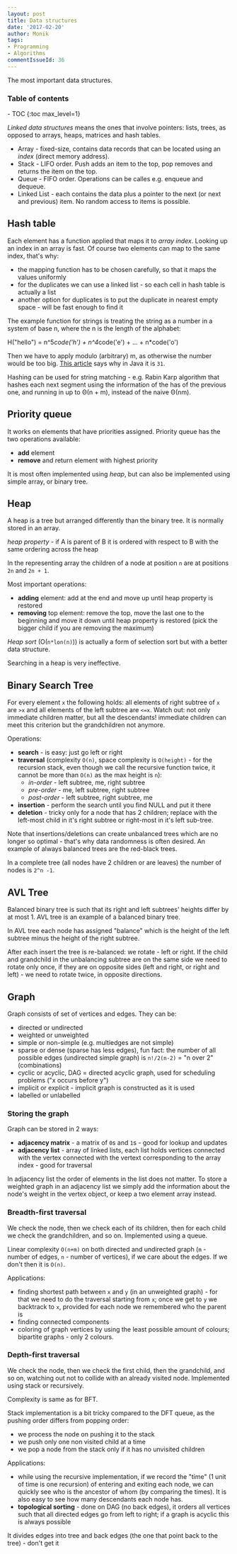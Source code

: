 ```yaml
---
layout: post
title: Data structures
date: '2017-02-20'
author: Monik
tags:
- Programming
- Algorithms
commentIssueId: 36
---
```

<div class="bg-info panel-body" markdown="1">
The most important data structures.
</div>

<h3>Table of contents</h3>
- TOC
{:toc max_level=1}

_Linked data structures_ means the ones that involve pointers: lists, trees, as opposed to arrays, heaps, matrices and hash tables.

- Array - fixed-size, contains data records that can be located using an _index_ (direct memory address).
- Stack - LIFO order. Push adds an item to the top, pop removes and returns the item on the top.
- Queue - FIFO order. Operations can be calles e.g. enqueue and dequeue.
- Linked List - each contains the data plus a pointer to the next (or next and previous) item. No random access to items is possible.

## Hash table

Each element has a function applied that maps it to _array index_. Looking up an index in an array is fast. Of course two elements can map to the same index, that's why:

- the mapping function has to be chosen carefully, so that it maps the values uniformly
- for the duplicates we can use a linked list - so each cell in hash table is actually a list
- another option for duplicates is to put the duplicate in nearest empty space - will be fast enough to find it

The example function for strings is treating the string as a number in a system of base n, where the n is the length of the alphabet:

 H("hello") = n^5*code('h') + n^4*code('e') + ... + n*code('o')

Then we have to apply modulo (arbitrary) m, as otherwise the number would be too big. [This article](https://computinglife.wordpress.com/2008/11/20/why-do-hash-functions-use-prime-numbers/) says why in Java it is `31`.

Hashing can be used for string matching - e.g. Rabin Karp algorithm that hashes each next segment using the information of the has of the previous one, and running in up to Θ(n + m), instead of the naive Θ(nm).

## Priority queue

It works on elements that have priorities assigned. Priority queue has the two operations available:

- **add** element
- **remove** and return element with highest priority

It is most often implemented using *heap*, but can also be implemented using simple array, or binary tree.

## Heap

A heap is a tree but arranged differently than the binary tree. It is normally stored in an array.

_heap property_ - if A is parent of B it is ordered with respect to B with the same ordering across the heap

In the representing array the children of a node at position `n` are at positions `2n` and `2n + 1`.

Most important operations:

- **adding** element: add at the end and move up until heap property is restored
- **removing** top element: remove the top, move the last one to the beginning and move it down until heap property is restored (pick the bigger child if you are removing the maximum)

_Heap sort_ (O(`n*lon(n)`)) is actually a form of selection sort but with a better data structure.

Searching in a heap is very ineffective.

## Binary Search Tree

For every element `x` the following holds: all elements of right subtree of `x` are `>x` and all elements of the left subtree are `<=x`. Watch out: not only immediate children matter, but all the descendants! immediate children can meet this criterion but the grandchildren not anymore.

Operations:

- **search** - is easy: just go left or right
- **traversal** (complexity `O(n)`, space complexity is `O(height)` - for the recursion stack, even though we call the recursive function twice, it cannot be more than `O(n)` as the max height is `n`):
  - _in-order_ - left subtree, me, right subtree
  - _pre-order_ - me, left subtree, right subtree
  - _post-order_ - left subtree, right subtree, me
- **insertion** - perform the search until you find NULL and put it there
- **deletion** - tricky only for a node that has 2 children; replace with the left-most child in it's right subtree or right-most in it's left sub-tree.

Note that insertions/deletions can create unbalanced trees which are no longer so optimal - that's why data randomness is often desired. An example of always balanced trees are the red-black trees.

In a complete tree (all nodes have 2 children or are leaves) the number of nodes is `2^n -1`.

## AVL Tree

Balanced binary tree is such that its right and left subtrees' heights differ by at most 1. AVL tree is an example of a balanced binary tree.

In AVL tree each node has assigned "balance" which is the height of the left subtree minus the height of the right subtree.

After each insert the tree is re-balanced: we rotate - left or right. If the child and grandchild in the unbalancing subtree are on the same side we need to rotate only once, if they are on opposite sides (left and right, or right and left) - we need to rotate twice, in opposite directions.

## Graph

Graph consists of set of vertices and edges. They can be:

- directed or undirected
- weighted or unweighted
- simple or non-simple (e.g. multiedges are not simple)
- sparse or dense (sparse has less edges), fun fact: the number of all possible edges (undirected simple graph) is `n!/2(n-2)` = "n over 2" (combinations)
- cyclic or acyclic, DAG = directed acyclic graph, used for scheduling problems ("x occurs before y")
- implicit or explicit - implicit graph is constructed as it is used
- labelled or unlabelled

### Storing the graph

Graph can be stored in 2 ways:

- **adjacency matrix** - a matrix of `0`s and `1`s - good for lookup and updates
- **adjacency list** - array of linked lists, each list holds vertices connected with the vertex connected with the vertext corresponding to the array index - good for traversal

In adjacency list the order of elements in the list does not matter.
To store a weighted graph in an adjacency list we simply add the information about the node's weight in the vertex object, or keep a two element array instead.

### Breadth-first traversal

We check the node, then we check each of its children, then for each child we check the grandchildren, and so on. Implemented using a queue.

Linear complexity `O(n+m)` on both directed and undirected graph (`m` - number of edges, `n` - number of vertices), if we care about the edges. If we don't then it is `O(n)`.

Applications:

- finding shortest path between `x` and `y` (in an unweighted graph) - for that we need to do the traversal starting from `x`; once we get to `y` we backtrack to `x`,  provided for each node we remembered who the parent is
- finding connected components
- coloring of graph vertices by using the least possible amount of colours; bipartite graphs - only 2 colours.

### Depth-first traversal

We check the node, then we check the first child, then the grandchild, and so on, watching out not to collide with an already visited node. Implemented using stack or recursively.

Complexity is same as for BFT.

Stack implementation is a bit tricky compared to the DFT queue, as the pushing order differs from popping order:

- we process the node on pushing it to the stack
- we push only one non visited child at a time
- we pop a node from the stack only if it has no unvisited children

Applications:

- while using the recursive implementation, if we record the "time" (1 unit of time is one recursion) of entering and exiting each node, we can quickly see who is the ancestor of whom (by comparing the times). It is also easy to see how many descendants each node has.
- **topological sorting** - done on DAG (no back edges), it orders all vertices such that all directed edges go from left to right; if a graph is acyclic this is always possible

It divides edges into tree and back edges (the one that point back to the tree) - don't get it
